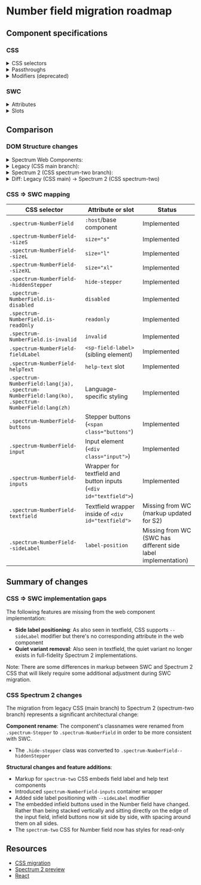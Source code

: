 # Number field migration roadmap

## Component specifications

### CSS

<details>
<summary>CSS selectors</summary>

**Base component:**

- `.spectrum-NumberField`
- `.spectrum-NumberField:before`
- `.spectrum-NumberField:lang(ja), .spectrum-NumberField:lang(ko), .spectrum-NumberField:lang(zh)`

**Variants:**

- `.spectrum-NumberField.spectrum-NumberField--hiddenStepper`
- `.spectrum-NumberField.spectrum-NumberField--hiddenStepper .spectrum-NumberField-textfield`
- `.spectrum-NumberField.spectrum-NumberField--hiddenStepper .spectrum-NumberField-textfield .spectrum-NumberField-input`
- `.spectrum-NumberField.spectrum-NumberField--hiddenStepper .spectrum-NumberField-textfield.spectrum-Textfield.is-invalid .spectrum-Textfield-validationIcon`
- `.spectrum-NumberField.spectrum-NumberField--hiddenStepper .spectrum-NumberField-textfield:not(:has(.spectrum-Textfield-validationIcon)) .spectrum-NumberField-input`
- `.spectrum-NumberField.spectrum-NumberField--sideLabel`
- `.spectrum-NumberField.spectrum-NumberField--sideLabel .spectrum-NumberField-fieldLabel`
- `.spectrum-NumberField.spectrum-NumberField--sideLabel .spectrum-NumberField-helpText`
- `.spectrum-NumberField.spectrum-NumberField--sideLabel .spectrum-NumberField-inputs`
- `.spectrum-NumberField.spectrum-NumberField--sizeL`
- `.spectrum-NumberField.spectrum-NumberField--sizeS`
- `.spectrum-NumberField.spectrum-NumberField--sizeXL`

**Child elements:**

- `.spectrum-NumberField-buttons`
- `.spectrum-NumberField-fieldLabel`
- `.spectrum-NumberField-helpText`
- `.spectrum-NumberField-inputs`
- `.spectrum-NumberField-inputs .spectrum-Textfield .spectrum-Textfield-input`
- `.spectrum-NumberField-inputs .spectrum-Textfield.is-invalid .spectrum-NumberField-input`

**Input element:**

- `.spectrum-NumberField-input`
- `.spectrum-NumberField-textfield`

**States:**

- `.spectrum-NumberField-textfield.spectrum-Textfield.is-invalid .spectrum-Textfield-validationIcon`
- `.spectrum-NumberField.is-disabled`
- `.spectrum-NumberField.is-focused.is-hover:not(.is-disabled)`
- `.spectrum-NumberField.is-focused.is-hover:not(.is-disabled, .is-readOnly)`
- `.spectrum-NumberField.is-focused:not(.is-disabled)`
- `.spectrum-NumberField.is-focused:not(.is-disabled):hover`
- `.spectrum-NumberField.is-focused:not(.is-disabled, .is-readOnly)`
- `.spectrum-NumberField.is-focused:not(.is-disabled, .is-readOnly):hover`
- `.spectrum-NumberField.is-hover:not(.is-disabled)`
- `.spectrum-NumberField.is-hover:not(.is-disabled):focus`
- `.spectrum-NumberField.is-hover:not(.is-disabled):focus-visible`
- `.spectrum-NumberField.is-hover:not(.is-disabled):focus-within`
- `.spectrum-NumberField.is-hover:not(.is-disabled, .is-readOnly)`
- `.spectrum-NumberField.is-hover:not(.is-disabled, .is-readOnly):focus`
- `.spectrum-NumberField.is-hover:not(.is-disabled, .is-readOnly):focus-visible`
- `.spectrum-NumberField.is-hover:not(.is-disabled, .is-readOnly):focus-within`
- `.spectrum-NumberField.is-invalid`
- `.spectrum-NumberField.is-keyboardFocused.is-hover:not(.is-disabled)`
- `.spectrum-NumberField.is-keyboardFocused.is-hover:not(.is-disabled, .is-readOnly)`
- `.spectrum-NumberField.is-keyboardFocused:not(.is-disabled)`
- `.spectrum-NumberField.is-keyboardFocused:not(.is-disabled):hover`
- `.spectrum-NumberField.is-keyboardFocused:not(.is-disabled, .is-readOnly)`
- `.spectrum-NumberField.is-keyboardFocused:not(.is-disabled, .is-readOnly) .spectrum-NumberField-inputs`
- `.spectrum-NumberField.is-keyboardFocused:not(.is-disabled, .is-readOnly):hover`
- `.spectrum-NumberField.is-readOnly`

**Interactive states:**

- `.spectrum-NumberField:focus-visible .spectrum-NumberField-inputs`
- `.spectrum-NumberField:not(.is-disabled):focus`
- `.spectrum-NumberField:not(.is-disabled):focus-visible`
- `.spectrum-NumberField:not(.is-disabled):focus-visible:hover`
- `.spectrum-NumberField:not(.is-disabled):focus-within`
- `.spectrum-NumberField:not(.is-disabled):focus-within:hover`
- `.spectrum-NumberField:not(.is-disabled):focus:hover`
- `.spectrum-NumberField:not(.is-disabled):hover`
- `.spectrum-NumberField:not(.is-disabled, .is-readOnly):focus`
- `.spectrum-NumberField:not(.is-disabled, .is-readOnly):focus-visible`
- `.spectrum-NumberField:not(.is-disabled, .is-readOnly):focus-visible:hover`
- `.spectrum-NumberField:not(.is-disabled, .is-readOnly):focus-within`
- `.spectrum-NumberField:not(.is-disabled, .is-readOnly):focus-within:hover`
- `.spectrum-NumberField:not(.is-disabled, .is-readOnly):focus:hover`
- `.spectrum-NumberField:not(.is-disabled, .is-readOnly):hover`

</details>

<details>
<summary>Passthroughs</summary>

- `--mod-textfield-background-color`
- `--mod-textfield-background-color-disabled`
- `--mod-textfield-font-family`
- `--mod-textfield-font-size`
- `--mod-textfield-font-style`
- `--mod-textfield-font-weight`
- `--mod-textfield-height`
- `--mod-textfield-icon-spacing-block-invalid`
- `--mod-textfield-spacing-block-end`
- `--mod-textfield-spacing-block-start`
- `--mod-textfield-text-color-default`
- `--mod-textfield-text-color-disabled`
- `--mod-textfield-text-color-focus`
- `--mod-textfield-width`

</details>

<details>
<summary>Modifiers (deprecated)</summary>

- `--mod-numberfield-background-color`
- `--mod-numberfield-background-color-disabled`
- `--mod-numberfield-block-size`
- `--mod-numberfield-border-color`
- `--mod-numberfield-border-color-disabled`
- `--mod-numberfield-border-color-focus`
- `--mod-numberfield-border-color-focus-hover`
- `--mod-numberfield-border-color-focus-hover-invalid`
- `--mod-numberfield-border-color-focus-invalid`
- `--mod-numberfield-border-color-hover`
- `--mod-numberfield-border-color-hover-invalid`
- `--mod-numberfield-border-color-invalid`
- `--mod-numberfield-border-color-invalid-default`
- `--mod-numberfield-border-color-invalid-focus`
- `--mod-numberfield-border-color-invalid-focus-hover`
- `--mod-numberfield-border-color-invalid-hover`
- `--mod-numberfield-border-color-invalid-keyboard-focus`
- `--mod-numberfield-border-color-keyboard-focus`
- `--mod-numberfield-border-color-keyboard-focus-invalid`
- `--mod-numberfield-border-radius`
- `--mod-numberfield-border-width`
- `--mod-numberfield-button-inline-offset`
- `--mod-numberfield-focus-indicator-color`
- `--mod-numberfield-focus-indicator-gap`
- `--mod-numberfield-focus-indicator-width`
- `--mod-numberfield-font-family`
- `--mod-numberfield-font-size`
- `--mod-numberfield-font-style`
- `--mod-numberfield-font-weight`
- `--mod-numberfield-hidden-stepper-min-inline-size`
- `--mod-numberfield-inline-size`
- `--mod-numberfield-label-to-field`
- `--mod-numberfield-line-height`
- `--mod-numberfield-min-inline-size`
- `--mod-numberfield-spacing-block-end-edge-to-text`
- `--mod-numberfield-spacing-block-start-edge-to-text`
- `--mod-numberfield-spacing-field-to-helptext`
- `--mod-numberfield-text-color`
- `--mod-numberfield-text-color-disabled`
- `--mod-numberfield-text-color-focus`
- `--mod-numberfield-text-color-focus-hover`
- `--mod-numberfield-text-color-hover`
- `--mod-numberfield-text-color-keyboard-focus`

</details>

### SWC

<details>
<summary>Attributes</summary>

**Number Field specific attributes:**

- `format-options` (Object) - Intl.NumberFormatOptions for customizing number formatting
- `hide-stepper` (Boolean) - Whether the stepper UI is hidden or not
- `indeterminate` (Boolean) - Indeterminate state
- `keyboard-focused` (Boolean) - Keyboard focus state
- `max` (Number) - Maximum value
- `min` (Number) - Minimum value
- `step` (Number) - Step increment value
- `step-modifier` (Number) - Step modifier for shift key behavior
- `value` (Number) - Current value (overrides TextfieldBase)

**Inherited from TextfieldBase:**

- `allowed-keys` - A regular expression outlining the keys that will be allowed to update the value
- `autocomplete` - What form of assistance should be provided when attempting to supply a value
- `focused` - Whether the number field is focused (overridden by NumberField)
- `grows` - Whether a form control with multiline attribute will change size vertically
- `invalid` - Whether the number field is invalid
- `label` - A string applied via aria-label to the form control when a user visible label is not provided
- `maxlength` - Defines the maximum string length that the user can enter
- `minlength` - Defines the minimum string length that the user can enter
- `multiline` - Whether the form control should accept a value longer than one line (forced to false)
- `name` - Name of the form control
- `pattern` - Pattern the value must match to be valid
- `placeholder` - Text that appears in the form control when it has no value set
- `quiet` - Whether to display the form control with no visible background
- `readonly` - Whether a user can interact with the value of the form control
- `required` - Whether the form control will be found to be invalid when it holds no value
- `rows` - The specific number of rows the form control should provide in the user interface
- `type` - The type of the form control (defaults to 'text')
- `valid` - Whether the value held by the form control is valid

**Inherited from SizedMixin:**

- `size` - Size of the number field (s, m, l, xl)

**Inherited from Focusable:**

- `autofocus` - When this control is rendered, focus it automatically
- `disabled` - Disable this control. It will not receive focus or events
- `tabIndex` - The tab index to apply to this control

</details>

<details>
<summary>Slots</summary>

- `help-text` - Default or non-negative help text to associate to your form element
- `negative-help-text` - Negative help text to associate to your form element when `invalid`

</details>

## Comparison

### DOM Structure changes

<details>
<summary>Spectrum Web Components:</summary>

```html
<div id="textfield">
    <!-- State icons (when invalid or valid) -->
    <sp-icon-alert id="invalid" class="icon"></sp-icon-alert>
    <!-- OR -->
    <sp-icon-checkmark100
        id="valid"
        class="icon spectrum-UIIcon-Checkmark100"
    ></sp-icon-checkmark100>

    <!-- Input element -->
    <input
        type="text"
        class="input"
        aria-describedby="sp-help-text-..."
        aria-label="Label"
        name="..."
        maxlength="..."
        minlength="..."
        pattern="..."
        placeholder="..."
        autocomplete="off"
        inputmode="numeric"
        ?disabled
        ?required
        ?readonly
    />

    <!-- Stepper buttons (only when hide-stepper=false) -->
    <span class="buttons">
        <sp-infield-button
            inline="end"
            block="start"
            class="button step-up"
            aria-hidden="true"
            label="Increase ..."
            size="..."
            tabindex="-1"
            ?focused
            ?disabled
            ?quiet
        >
            <sp-icon-chevron75
                class="stepper-icon spectrum-UIIcon-ChevronUp75"
            ></sp-icon-chevron75>
        </sp-infield-button>
        <sp-infield-button
            inline="end"
            block="end"
            class="button step-down"
            aria-hidden="true"
            label="Decrease ..."
            size="..."
            tabindex="-1"
            ?focused
            ?disabled
            ?quiet
        >
            <sp-icon-chevron75
                class="stepper-icon spectrum-UIIcon-ChevronDown75"
            ></sp-icon-chevron75>
        </sp-infield-button>
    </span>
</div>

<!-- Help text container (inherited from TextfieldBase) -->
<div id="sp-help-text-..." aria-live="assertive">
    <slot name="negative-help-text"></slot>
    <!-- OR -->
    <slot name="help-text"></slot>
</div>
```

</details>

<details>
<summary>Legacy (CSS main branch):</summary>

```html
<div class="spectrum-Stepper">
    <div class="spectrum-Textfield spectrum-Stepper-textfield">
        <input
            type="number"
            class="spectrum-Textfield-input spectrum-Stepper-input"
        />
    </div>
    <span class="spectrum-Stepper-buttons">
        <button
            class="spectrum-InfieldButton spectrum-Stepper-button spectrum-InfieldButton--top"
        >
            <div class="spectrum-InfieldButton-fill">
                <svg class="spectrum-Icon spectrum-UIIcon-ChevronUp100"></svg>
            </div>
        </button>
        <button
            class="spectrum-InfieldButton spectrum-Stepper-button spectrum-InfieldButton--bottom"
        >
            <div class="spectrum-InfieldButton-fill">
                <svg class="spectrum-Icon spectrum-UIIcon-ChevronDown100"></svg>
            </div>
        </button>
    </span>
</div>
```

</details>

<details>
<summary>Spectrum 2 (CSS spectrum-two branch):</summary>

```html
<div class="spectrum-NumberField">
    <label class="spectrum-FieldLabel spectrum-NumberField-fieldLabel">
        Label
    </label>
    <div class="spectrum-NumberField-inputs">
        <div class="spectrum-Textfield spectrum-NumberField-textfield">
            <input
                type="number"
                class="spectrum-Textfield-input spectrum-NumberField-input"
            />
        </div>
        <span class="spectrum-NumberField-buttons">
            <div class="spectrum-InfieldButton-inline">
                <button
                    class="spectrum-InfieldButton spectrum-NumberField-button"
                >
                    <div class="spectrum-InfieldButton-fill">
                        <svg
                            class="spectrum-Icon spectrum-UIIcon-ChevronUp100"
                        ></svg>
                    </div>
                </button>
                <button
                    class="spectrum-InfieldButton spectrum-NumberField-button"
                >
                    <div class="spectrum-InfieldButton-fill">
                        <svg
                            class="spectrum-Icon spectrum-UIIcon-ChevronDown100"
                        ></svg>
                    </div>
                </button>
            </div>
        </span>
    </div>
    <div class="spectrum-NumberField-helpText">
        <div class="spectrum-HelpText">
            <div class="spectrum-HelpText-text">Help text</div>
        </div>
    </div>
</div>
```

</details>

<details>
<summary>Diff: Legacy (CSS main) → Spectrum 2 (CSS spectrum-two)</summary>

**Key changes in spectrum-two**:

- Base class changes from `.spectrum-Stepper` to `.spectrum-NumberField`
- Addition of field label with `.spectrum-NumberField-fieldLabel` class
- New wrapper div with `.spectrum-NumberField-inputs` class around textfield and buttons
- Removal of `--top` and `--bottom` modifier classes from infield buttons

```diff
--- a/components/stepper/stories/template.js (main branch)
+++ b/components/stepper/stories/template.js (spectrum-two branch)
@@ -1,1 +1,3 @@
-<div class="spectrum-Stepper">
+<div class="spectrum-NumberField">
+  <label class="spectrum-FieldLabel spectrum-NumberField-fieldLabel">Label</label>
+  <div class="spectrum-NumberField-inputs">
@@ -3,4 +5,4 @@
-  <div class="spectrum-Textfield spectrum-Stepper-textfield">
-    <input type="number" class="spectrum-Textfield-input spectrum-Stepper-input">
+  <div class="spectrum-Textfield spectrum-NumberField-textfield">
+    <input type="number" class="spectrum-Textfield-input spectrum-NumberField-input">
   </div>
-  <span class="spectrum-Stepper-buttons">
-    <button class="spectrum-InfieldButton spectrum-Stepper-button spectrum-InfieldButton--top">
-      <div class="spectrum-InfieldButton-fill">
-        <svg class="spectrum-Icon spectrum-UIIcon-ChevronUp100"></svg>
-      </div>
-    </button>
-    <button class="spectrum-InfieldButton spectrum-Stepper-button spectrum-InfieldButton--bottom">
-      <div class="spectrum-InfieldButton-fill">
-        <svg class="spectrum-Icon spectrum-UIIcon-ChevronDown100"></svg>
-      </div>
-    </button>
+  <span class="spectrum-NumberField-buttons">
+    <div class="spectrum-InfieldButton-inline">
+      <button class="spectrum-InfieldButton spectrum-NumberField-button">
+        <div class="spectrum-InfieldButton-fill">
+          <svg class="spectrum-Icon spectrum-UIIcon-ChevronUp100"></svg>
+        </div>
+      </button>
+      <button class="spectrum-InfieldButton spectrum-NumberField-button">
+        <div class="spectrum-InfieldButton-fill">
+          <svg class="spectrum-Icon spectrum-UIIcon-ChevronDown100"></svg>
+        </div>
+      </button>
+    </div>
   </span>
+  </div>
+  <div class="spectrum-NumberField-helpText">
+    <div class="spectrum-HelpText">
+      <div class="spectrum-HelpText-text">Help text</div>
+    </div>
+  </div>
 </div>
```

</details>

### CSS => SWC mapping

| CSS selector                                                                                     | Attribute or slot                                                | Status                                                        |
| ------------------------------------------------------------------------------------------------ | ---------------------------------------------------------------- | ------------------------------------------------------------- |
| `.spectrum-NumberField`                                                                          | `:host`/base component                                           | Implemented                                                   |
| `.spectrum-NumberField--sizeS`                                                                   | `size="s"`                                                       | Implemented                                                   |
| `.spectrum-NumberField--sizeL`                                                                   | `size="l"`                                                       | Implemented                                                   |
| `.spectrum-NumberField--sizeXL`                                                                  | `size="xl"`                                                      | Implemented                                                   |
| `.spectrum-NumberField--hiddenStepper`                                                           | `hide-stepper`                                                   | Implemented                                                   |
| `.spectrum-NumberField.is-disabled`                                                              | `disabled`                                                       | Implemented                                                   |
| `.spectrum-NumberField.is-readOnly`                                                              | `readonly`                                                       | Implemented                                                   |
| `.spectrum-NumberField.is-invalid`                                                               | `invalid`                                                        | Implemented                                                   |
| `.spectrum-NumberField-fieldLabel`                                                               | `<sp-field-label>` (sibling element)                             | Implemented                                                   |
| `.spectrum-NumberField-helpText`                                                                 | `help-text` slot                                                 | Implemented                                                   |
| `.spectrum-NumberField:lang(ja), .spectrum-NumberField:lang(ko), .spectrum-NumberField:lang(zh)` | Language-specific styling                                        | Implemented                                                   |
| `.spectrum-NumberField-buttons`                                                                  | Stepper buttons (`<span class="buttons"`)                        | Implemented                                                   |
| `.spectrum-NumberField-input`                                                                    | Input element (`<div class="input">`)                            | Implemented                                                   |
| `.spectrum-NumberField-inputs`                                                                   | Wrapper for textfield and button inputs (`<div id="textfield">`) | Implemented                                                   |
| `.spectrum-NumberField-textfield`                                                                | Textfield wrapper inside of `<div id="textfield">`               | Missing from WC (markup updated for S2)                       |
| `.spectrum-NumberField--sideLabel`                                                               | `label-position`                                                 | Missing from WC (SWC has different side label implementation) |

## Summary of changes

### CSS => SWC implementation gaps

The following features are missing from the web component implementation:

- **Side label positioning**: As also seen in textfield, CSS supports `--sideLabel` modifier but there's no corresponding attribute in the web component
- **Quiet variant removal**: Also seen in textfield, the quiet variant no longer exists in full-fidelity Spectrum 2 implementations.

Note: There are some differences in markup between SWC and Spectrum 2 CSS that will likely require some additional adjustment during SWC migration.

### CSS Spectrum 2 changes

The migration from legacy CSS (main branch) to Spectrum 2 (spectrum-two branch) represents a significant architectural change:

**Component rename**: The component's classnames were renamed from `.spectrum-Stepper` to `.spectrum-NumberField` in order to be more consistent with SWC.

- The `.hide-stepper` class was converted to `.spectrum-NumberField--hiddenStepper`

**Structural changes and feature additions**:

- Markup for `spectrum-two` CSS embeds field label and help text components
- Introduced `spectrum-NumberField-inputs` container wrapper
- Added side label positioning with `--sideLabel` modifier
- The embedded infield buttons used in the Number field have changed. Rather than being stacked vertically and sitting directly on the edge of the input field, infield buttons now sit side by side, with spacing around them on all sides.
- The `spectrum-two` CSS for Number field now has styles for read-only

## Resources

- [CSS migration](https://github.com/adobe/spectrum-css/pull/3681)
- [Spectrum 2 preview](https://spectrumcss.z13.web.core.windows.net/pr-2352/index.html?path=/docs/components-number-field--docs)
- [React](https://react-spectrum.adobe.com/s2/index.html?path=/docs/numberfield--docs)
